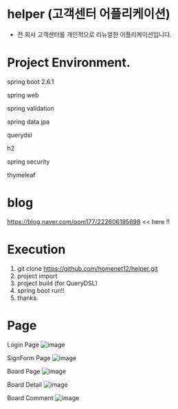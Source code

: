 # helper (고객센터 어플리케이션)
- 전 회사 고객센터를 개인적으로 리뉴얼한 어플리케이션입니다.

# Project Environment.

spring boot 2.6.1

spring web

spring validation

spring data jpa

querydsl

h2

spring security

thymeleaf

# blog

https://blog.naver.com/oom177/222606195698 << here !!

# Execution

1. git clone https://github.com/homenet12/helper.git
2. project import 
3. project build (for QueryDSL)
4. spring boot run!!
5. thanks.

# Page
Login Page
![image](https://user-images.githubusercontent.com/42756559/154601756-32051c13-e586-4a15-bfc1-355df2baa893.png)

SignForm Page
![image](https://user-images.githubusercontent.com/42756559/154601811-aa0b92ba-c55a-44d7-be2b-003b889b2957.png)

Board Page
![image](https://user-images.githubusercontent.com/42756559/154601974-40da09da-46ce-42b0-9993-4f9443a37500.png)

Board Detail
![image](https://user-images.githubusercontent.com/42756559/154602108-0f938572-c4b6-47c1-afbe-f53d2aa6f506.png)

Board Comment
![image](https://user-images.githubusercontent.com/42756559/154602185-0a176762-bf53-4a72-8284-2fddc28e7dea.png)




